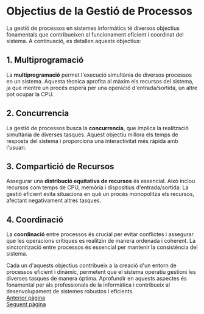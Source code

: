# Objectius de la Gestió de Processos
La gestió de processos en sistemes informàtics té diversos objectius fonamentals que contribueixen al funcionament eficient i coordinat del sistema. A continuació, es detallen aquests objectius:
## 1. Multiprogramació
La **multiprogramació** permet l'execució simultània de diversos processos en un sistema. Aquesta tècnica aprofita al màxim els recursos del sistema, ja que mentre un procés espera per una operació d'entrada/sortida, un altre pot ocupar la CPU.
## 2. Concurrencia
La gestió de processos busca la **concurrencia**, que implica la realització simultània de diverses tasques. Aquest objectiu millora els temps de resposta del sistema i proporciona una interactivitat més ràpida amb l'usuari.
## 3. Compartició de Recursos
Assegurar una **distribució equitativa de recursos** és essencial. Això inclou recursos com temps de CPU, memòria i dispositius d'entrada/sortida. La gestió eficient evita situacions en què un procés monopolitza els recursos, afectant negativament altres tasques.
## 4. Coordinació
La **coordinació** entre processos és crucial per evitar conflictes i assegurar que les operacions crítiques es realitzin de manera ordenada i coherent. La sincronització entre processos és essencial per mantenir la consistència del sistema.

Cada un d'aquests objectius contribueix a la creació d'un entorn de processos eficient i dinàmic, permetent que el sistema operatiu gestioni les diverses tasques de manera òptima. Aprofundir en aquests aspectes és fonamental per als professionals de la informàtica i contribueix al desenvolupament de sistemes robustos i eficients.  
[Anterior pàgina](Introduccio.md)  
[Seguent pàgina](Components.md)